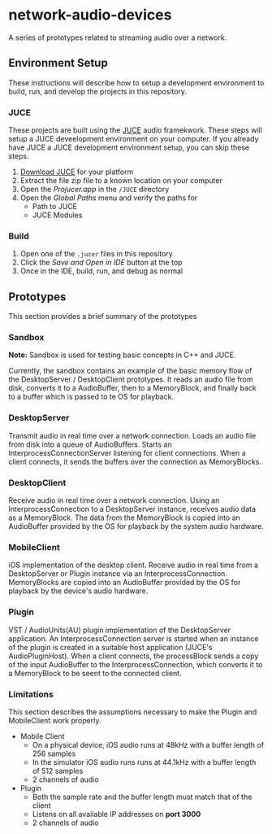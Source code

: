# network-audio-devices

A series of prototypes related to streaming audio over a network.

## Environment Setup

These instructions will describe how to setup a development environment to build, run, and develop the projects in this repository.

### JUCE

These projects are built using the [JUCE](https://juce.com/) audio framekwork. These steps will setup a JUCE deveelopment environment on your computer. If you already have JUCE a JUCE development environment setup, you can skip these steps.

1. [Download JUCE](https://juce.com/get-juce/download) for your platform
1. Extract the file zip file to a known location on your computer
1. Open the _Projucer.app_ in the `/JUCE` directory
1. Open the _Global Paths_ menu and verify the paths for
   - Path to JUCE
   - JUCE Modules

### Build

1. Open one of the `.jucer` files in this repository
1. Click the _Save and Open in IDE_ button at the top
1. Once in the IDE, build, run, and debug as normal

## Prototypes

This section provides a brief summary of the prototypes

### Sandbox

**Note:** Sandbox is used for testing basic concepts in C++ and JUCE.

Currently, the sandbox contains an example of the basic memory flow of the DesktopServer / DesktopClient prototypes. It reads an audio file from disk, converts it to a AudioBuffer, then to a MemoryBlock, and finally back to a buffer which is passed to te OS for playback.

### DesktopServer

Transmit audio in real time over a network connection. Loads an audio file from disk into a queue of AudioBuffers. Starts an InterprocessConnectionServer listening for client connections. When a client connects, it sends the buffers over the connection as MemoryBlocks.

### DesktopClient

Receive audio in real time over a network connection. Using an InterprocessConnection to a DesktopServer instance, receives audio data as a MemoryBlock. The data from the MemoryBlock is copied into an AudioBuffer provided by the OS for playback by the system audio hardware.

### MobileClient

iOS implementation of the desktop client. Receive audio in real time from a DesktopServer or Plugin instance via an InterprocessConnection. MemoryBlocks are copied into an AudioBuffer provided by the OS for playback by the device's audio hardware.

### Plugin

VST / AudioUnits(AU) plugin implementation of the DesktopServer application. An InterprocessConnection server is started when an instance of the plugin is created in a suitable host application (JUCE's AudioPluginHost). When a client connects, the processBlock sends a copy of the input AudioBuffer to the InterprocessConnection, which converts it to a MemoryBlock to be seent to the connected client.

### Limitations 

This section describes the assumptions necessary to make the Plugin and MobileClient work properly. 

- Mobile Client
   - On a physical device, iOS audio runs at 48kHz with a buffer length of 256 samples
   - In the simulator iOS audio runs runs at 44.1kHz with a buffer length of 512 samples
   - 2 channels of audio
- Plugin
   - Both the sample rate and the buffer length must match that of the client
   - Listens on all available IP addresses on **port 3000**
   - 2 channels of audio

